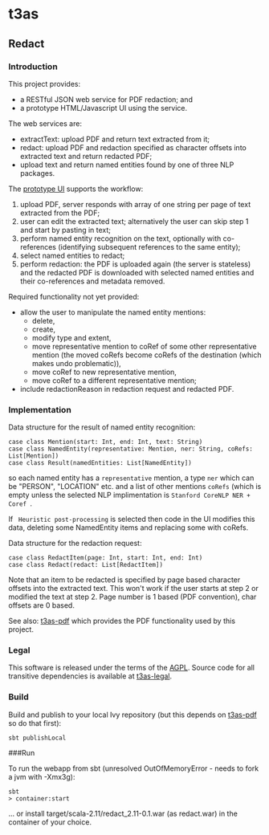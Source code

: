 # t3as

## Redact

### Introduction

This project provides:
- a RESTful JSON web service for PDF redaction; and
- a prototype HTML/Javascript UI using the service.

The web services are:
- extractText: upload PDF and return text extracted from it;
- redact: upload PDF and redaction specified as character offsets into extracted text and return redacted PDF;
- upload text and return named entities found by one of three NLP packages.

The [prototype UI](http://redaction.research.nicta.com.au:8080/redact/ui.html) supports the workflow:

1. upload PDF, server responds with array of one string per page of text extracted from the PDF;
2. user can edit the extracted text; alternatively the user can skip step 1 and start by pasting in text;
3. perform named entity recognition on the text, optionally with co-references (identifying subsequent references to the same entity);
4. select named entities to redact;
5. perform redaction: the PDF is uploaded again (the server is stateless) and the redacted PDF is downloaded with selected named entities and their co-references and metadata removed.

Required functionality not yet provided:
- allow the user to manipulate the named entity mentions:
  - delete,
  - create,
  - modify type and extent,
  - move representative mention to coRef of some other representative mention (the moved coRefs become coRefs of the destination (which makes undo problematic)),
  - move coRef to new representative mention,
  - move coRef to a different representative mention;
- include redactionReason in redaction request and redacted PDF.

### Implementation

Data structure for the result of named entity recognition:
    
    case class Mention(start: Int, end: Int, text: String)
    case class NamedEntity(representative: Mention, ner: String, coRefs: List[Mention])
    case class Result(namedEntities: List[NamedEntity])
so each named entity has a `representative` mention, a type `ner` which can be "PERSON", "LOCATION" etc. and a list of other mentions `coRefs` (which is empty unless the selected NLP implimentation is `Stanford CoreNLP NER + Coref `.

If ` Heuristic post-processing` is selected then code in the UI modifies this data, deleting some NamedEntity items and replacing some with coRefs.

Data structure for the redaction request:

    case class RedactItem(page: Int, start: Int, end: Int)
    case class Redact(redact: List[RedactItem])
Note that an item to be redacted is specified by page based character offsets into the extracted text. This won't work if the user starts at step 2 or modified the text at step 2. Page number is 1 based (PDF convention), char offsets are 0 based.


See also: [t3as-pdf](https://github.com/NICTA/t3as-pdf) which provides the PDF functionality used by this project.

### Legal

This software is released under the terms of the [AGPL](http://www.gnu.org/licenses/agpl-3.0.en.html). Source code for all transitive dependencies is available at [t3as-legal](https://github.com/NICTA/t3as-legal).

### Build

 Build and publish to your local Ivy repository (but this depends on  [t3as-pdf](https://github.com/NICTA/t3as-pdf) so do that first):
 
    sbt publishLocal

###Run

To run the webapp from sbt (unresolved OutOfMemoryError - needs to fork a jvm with -Xmx3g):

    sbt
    > container:start
    
... or install target/scala-2.11/redact_2.11-0.1.war (as redact.war) in the container of your choice.

